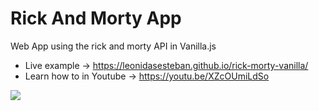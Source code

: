# Rick And Morty App
Web App using the rick and morty API in Vanilla.js
- Live example -> https://leonidasesteban.github.io/rick-morty-vanilla/
- Learn how to in Youtube -> https://youtu.be/XZcOUmiLdSo

![](https://repository-images.githubusercontent.com/270150208/cd653200-a851-11ea-9d9c-910b66ca0006)
